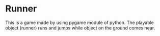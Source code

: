 # Runner
This is a game made by using pygame module of python. The playable object (runner) runs and jumps while object on the ground comes near.
